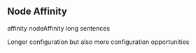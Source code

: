 ## Node Affinity

affinity
    nodeAffinity
    long sentences

Longer configuration but also more configuration opportunities
